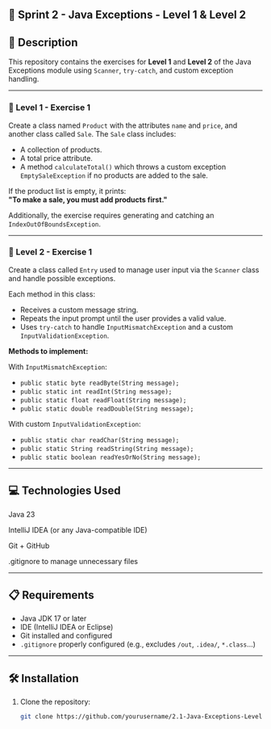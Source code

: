 ## 📘 Sprint 2 - Java Exceptions - Level 1 & Level 2

## 📄 Description

This repository contains the exercises for **Level 1** and **Level 2** of the Java Exceptions module using `Scanner`, `try-catch`, and custom exception handling.

---

### 🧩 Level 1 - Exercise 1

Create a class named `Product` with the attributes `name` and `price`, and another class called `Sale`. The `Sale` class includes:

- A collection of products.
- A total price attribute.
- A method `calculateTotal()` which throws a custom exception `EmptySaleException` if no products are added to the sale.

If the product list is empty, it prints:  
**"To make a sale, you must add products first."**

Additionally, the exercise requires generating and catching an `IndexOutOfBoundsException`.

---

### 🧩 Level 2 - Exercise 1

Create a class called `Entry` used to manage user input via the `Scanner` class and handle possible exceptions.

Each method in this class:

- Receives a custom message string.
- Repeats the input prompt until the user provides a valid value.
- Uses `try-catch` to handle `InputMismatchException` and a custom `InputValidationException`.

**Methods to implement:**

With `InputMismatchException`:

- `public static byte readByte(String message);`
- `public static int readInt(String message);`
- `public static float readFloat(String message);`
- `public static double readDouble(String message);`

With custom `InputValidationException`:

- `public static char readChar(String message);`
- `public static String readString(String message);`
- `public static boolean readYesOrNo(String message);`

---

## 💻 Technologies Used

Java 23

IntelliJ IDEA (or any Java-compatible IDE)

Git + GitHub

.gitignore to manage unnecessary files

---

## 📋 Requirements

- Java JDK 17 or later
- IDE (IntelliJ IDEA or Eclipse)
- Git installed and configured
- `.gitignore` properly configured (e.g., excludes `/out`, `.idea/`, `*.class`...)

---

## 🛠️ Installation

1. Clone the repository:
   ```bash
   git clone https://github.com/yourusername/2.1-Java-Exceptions-Level1-Level2.git
